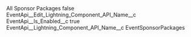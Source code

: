 <?xml version="1.0" encoding="UTF-8"?>
<CustomMetadata xmlns="http://soap.sforce.com/2006/04/metadata" xmlns:xsi="http://www.w3.org/2001/XMLSchema-instance" xmlns:xsd="http://www.w3.org/2001/XMLSchema">
    <label>All Sponsor Packages</label>
    <protected>false</protected>
    <values>
        <field>EventApi__Edit_Lightning_Component_API_Name__c</field>
        <value xsi:nil="true"/>
    </values>
    <values>
        <field>EventApi__Is_Enabled__c</field>
        <value xsi:type="xsd:boolean">true</value>
    </values>
    <values>
        <field>EventApi__Lightning_Component_API_Name__c</field>
        <value xsi:type="xsd:string">EventSponsorPackages</value>
    </values>
</CustomMetadata>
